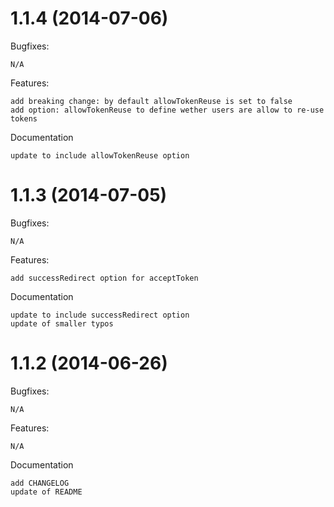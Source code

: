 # 1.1.4 (2014-07-06)

Bugfixes:

	N/A

Features:

	add breaking change: by default allowTokenReuse is set to false
	add option: allowTokenReuse to define wether users are allow to re-use tokens

Documentation

	update to include allowTokenReuse option

# 1.1.3 (2014-07-05)

Bugfixes:

	N/A

Features:

	add successRedirect option for acceptToken

Documentation

	update to include successRedirect option
	update of smaller typos

# 1.1.2 (2014-06-26)

Bugfixes:

	N/A

Features:

	N/A

Documentation

	add CHANGELOG
	update of README